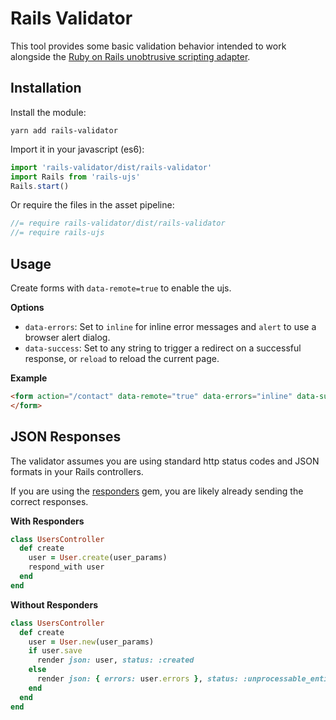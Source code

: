 # Rails Validator

This tool provides some basic validation behavior intended to work alongside the [Ruby on Rails unobtrusive scripting adapter](https://www.npmjs.com/package/rails-ujs).

## Installation

Install the module:

```shell
yarn add rails-validator
```

Import it in your javascript (es6):

```javascript
import 'rails-validator/dist/rails-validator'
import Rails from 'rails-ujs'
Rails.start()
```

Or require the files in the asset pipeline:

```javascript
//= require rails-validator/dist/rails-validator
//= require rails-ujs
```

## Usage

Create forms with `data-remote=true` to enable the ujs.

**Options**

- `data-errors`: Set to `inline` for inline error messages and `alert` to use a browser alert dialog.
- `data-success`: Set to any string to trigger a redirect on a successful response, or `reload` to reload the current page.

**Example**

```html
<form action="/contact" data-remote="true" data-errors="inline" data-success="/thank-you">
</form>
```

## JSON Responses

The validator assumes you are using standard http status codes and JSON formats in your Rails controllers.

If you are using the [responders](https://github.com/plataformatec/responders) gem, you are likely already sending the correct responses.

**With Responders**

```ruby
class UsersController
  def create
    user = User.create(user_params)
    respond_with user
  end
end
```

**Without Responders**

```ruby
class UsersController
  def create
    user = User.new(user_params)
    if user.save
      render json: user, status: :created
    else
      render json: { errors: user.errors }, status: :unprocessable_entity
    end
  end
end
```
